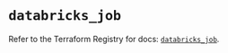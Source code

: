 # `databricks_job`

Refer to the Terraform Registry for docs: [`databricks_job`](https://registry.terraform.io/providers/databricks/databricks/1.50.0/docs/resources/job).
